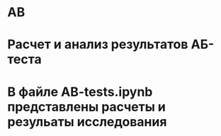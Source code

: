 # AB
# Расчет и анализ результатов АБ-теста 
# В файле AB-tests.ipynb представлены расчеты и резульаты исследования 